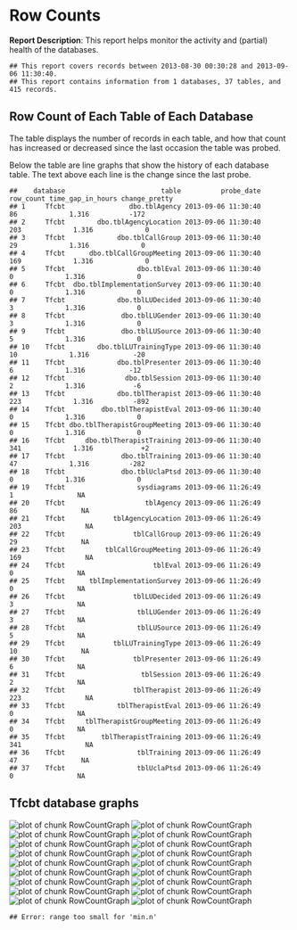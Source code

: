 <!-- Specify the report's official name, goal & description. -->
# Row Counts
**Report Description**: This report helps monitor the activity and (partial) health of the databases.

<!-- Point knitr to the underlying code file so it knows where to look for the chunks. -->



<!-- Load the packages.  Suppress the output when loading packages. --> 



<!-- Load any Global Functions declared in the R file.  Suppress the output. --> 



<!-- Declare any global functions specific to a Rmd output.  Suppress the output. --> 


<!-- Load the dataset.   -->


<!-- Tweak the dataset.   -->




```
## This report covers records between 2013-08-30 00:30:28 and 2013-09-06 11:30:40.
## This report contains information from 1 databases, 37 tables, and 415 records.
```


## Row Count of Each Table of Each Database
The table displays the number of records in each table, and how that count has increased or decreased since the last occasion the table was probed.

Below the table are line graphs that show the history of each database table.  The text above each line is the change since the last probe.


```
##    database                        table          probe_date row_count time_gap_in_hours change_pretty
## 1     Tfcbt                dbo.tblAgency 2013-09-06 11:30:40        86             1.316          -172
## 2     Tfcbt        dbo.tblAgencyLocation 2013-09-06 11:30:40       203             1.316             0
## 3     Tfcbt             dbo.tblCallGroup 2013-09-06 11:30:40        29             1.316             0
## 4     Tfcbt      dbo.tblCallGroupMeeting 2013-09-06 11:30:40       169             1.316             0
## 5     Tfcbt                  dbo.tblEval 2013-09-06 11:30:40         0             1.316             0
## 6     Tfcbt  dbo.tblImplementationSurvey 2013-09-06 11:30:40         0             1.316             0
## 7     Tfcbt             dbo.tblLUDecided 2013-09-06 11:30:40         3             1.316             0
## 8     Tfcbt              dbo.tblLUGender 2013-09-06 11:30:40         3             1.316             0
## 9     Tfcbt              dbo.tblLUSource 2013-09-06 11:30:40         5             1.316             0
## 10    Tfcbt        dbo.tblLUTrainingType 2013-09-06 11:30:40        10             1.316           -20
## 11    Tfcbt             dbo.tblPresenter 2013-09-06 11:30:40         6             1.316           -12
## 12    Tfcbt               dbo.tblSession 2013-09-06 11:30:40         2             1.316            -6
## 13    Tfcbt             dbo.tblTherapist 2013-09-06 11:30:40       223             1.316          -892
## 14    Tfcbt         dbo.tblTherapistEval 2013-09-06 11:30:40         0             1.316             0
## 15    Tfcbt dbo.tblTherapistGroupMeeting 2013-09-06 11:30:40         0             1.316             0
## 16    Tfcbt     dbo.tblTherapistTraining 2013-09-06 11:30:40       341             1.316            +2
## 17    Tfcbt              dbo.tblTraining 2013-09-06 11:30:40        47             1.316          -282
## 18    Tfcbt              dbo.tblUclaPtsd 2013-09-06 11:30:40         0             1.316             0
## 19    Tfcbt                  sysdiagrams 2013-09-06 11:26:49         1                NA              
## 20    Tfcbt                    tblAgency 2013-09-06 11:26:49        86                NA              
## 21    Tfcbt            tblAgencyLocation 2013-09-06 11:26:49       203                NA              
## 22    Tfcbt                 tblCallGroup 2013-09-06 11:26:49        29                NA              
## 23    Tfcbt          tblCallGroupMeeting 2013-09-06 11:26:49       169                NA              
## 24    Tfcbt                      tblEval 2013-09-06 11:26:49         0                NA              
## 25    Tfcbt      tblImplementationSurvey 2013-09-06 11:26:49         0                NA              
## 26    Tfcbt                 tblLUDecided 2013-09-06 11:26:49         3                NA              
## 27    Tfcbt                  tblLUGender 2013-09-06 11:26:49         3                NA              
## 28    Tfcbt                  tblLUSource 2013-09-06 11:26:49         5                NA              
## 29    Tfcbt            tblLUTrainingType 2013-09-06 11:26:49        10                NA              
## 30    Tfcbt                 tblPresenter 2013-09-06 11:26:49         6                NA              
## 31    Tfcbt                   tblSession 2013-09-06 11:26:49         2                NA              
## 32    Tfcbt                 tblTherapist 2013-09-06 11:26:49       223                NA              
## 33    Tfcbt             tblTherapistEval 2013-09-06 11:26:49         0                NA              
## 34    Tfcbt     tblTherapistGroupMeeting 2013-09-06 11:26:49         0                NA              
## 35    Tfcbt         tblTherapistTraining 2013-09-06 11:26:49       341                NA              
## 36    Tfcbt                  tblTraining 2013-09-06 11:26:49        47                NA              
## 37    Tfcbt                  tblUclaPtsd 2013-09-06 11:26:49         0                NA
```


## Tfcbt  database graphs
![plot of chunk RowCountGraph](FigureRmd/RowCountGraph1.png) ![plot of chunk RowCountGraph](FigureRmd/RowCountGraph2.png) ![plot of chunk RowCountGraph](FigureRmd/RowCountGraph3.png) ![plot of chunk RowCountGraph](FigureRmd/RowCountGraph4.png) ![plot of chunk RowCountGraph](FigureRmd/RowCountGraph5.png) ![plot of chunk RowCountGraph](FigureRmd/RowCountGraph6.png) ![plot of chunk RowCountGraph](FigureRmd/RowCountGraph7.png) ![plot of chunk RowCountGraph](FigureRmd/RowCountGraph8.png) ![plot of chunk RowCountGraph](FigureRmd/RowCountGraph9.png) ![plot of chunk RowCountGraph](FigureRmd/RowCountGraph10.png) ![plot of chunk RowCountGraph](FigureRmd/RowCountGraph11.png) ![plot of chunk RowCountGraph](FigureRmd/RowCountGraph12.png) ![plot of chunk RowCountGraph](FigureRmd/RowCountGraph13.png) ![plot of chunk RowCountGraph](FigureRmd/RowCountGraph14.png) ![plot of chunk RowCountGraph](FigureRmd/RowCountGraph15.png) ![plot of chunk RowCountGraph](FigureRmd/RowCountGraph16.png) ![plot of chunk RowCountGraph](FigureRmd/RowCountGraph17.png) ![plot of chunk RowCountGraph](FigureRmd/RowCountGraph18.png) 

```
## Error: range too small for 'min.n'
```

